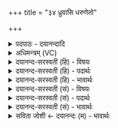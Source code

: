+++
title = "३४ ध्रुवासि धरुणेतो"

+++
<details><summary>पदपाठः - दयानन्दादि</summary>

ध्रु॒वा। अ॒सि॒। ध॒रुणा॑। इ॒तः। ज॒ज्ञे॒। प्र॒थ॒मम्। ए॒भ्यः। योनि॑भ्य॒ इति॒ योनि॑ऽभ्यः। अधि॑। जा॒तवे॑दा॒ इति॑ जा॒तवे॑दाः। सः। गा॒य॒त्र्या। त्रि॒ष्टुभा॑। त्रि॒स्तुभेति॑ त्रि॒ऽस्तुभा॑। अ॒नु॒ष्टुभा॑। अ॒नु॒स्तुभेत्य॑नु॒ऽस्तुभा॑। च॒। दे॒वेभ्यः॑। ह॒व्यम्। व॒ह॒तु॒। प्र॒जा॒नन्निति॑ प्रऽजा॒नन्। ३४।
</details>

<details><summary>अधिमन्त्रम् (VC)</summary>

- जातवेदाः देवताः
- गोतम ऋषिः
- भुरिक् त्रिष्टुप्
- धैवतः
</details>

<details><summary>दयानन्द-सरस्वती (हि) - विषयः</summary>

विद्वान् पुरुषों के समान विदुषी स्त्रियाँ भी उपदेश करें, यह विषय अगले मन्त्र में कहा है ॥
</details>

<details><summary>दयानन्द-सरस्वती (हि) - पदार्थः</summary>

पदार्थान्वयभाषाः -  हे स्त्रि ! जैसे तू (धरुणा) शुभगुणों का धारण करनेहारी (ध्रुवा) स्थिर (असि) है, जैसे (एभ्यः) इन (योनिभ्यः) कारणों से (सः) वह (जातवेदाः) प्रसिद्ध पदार्थों में विद्यमान वायु (प्रथमम्) पहिले (अधिजज्ञे) अधिकता से प्रकट होता है, वैसे (इतः) इस कर्म के अनुष्ठान से सर्वोपरि प्रसिद्ध हूजिये। जैसे तेरा पति (गायत्र्या) गायत्री (त्रिष्टुभा) त्रिष्टुप् (च) और (अनुष्टुभा) अनुष्टुप् मन्त्र से सिद्ध हुई विद्या से (प्रजानन्) बुद्धिमान् होकर (देवेभ्यः) अच्छे गुणों वा विद्वानों से (हव्यम्) देने-लेने योग्य विज्ञान (वहतु) प्राप्त होवे, वैसे इस विद्या से बुद्धिमती हो के आप स्त्री लोगों से ब्रह्मचारिणी कन्या विज्ञान को प्राप्त होवें ॥३४ ॥
</details>

<details><summary>दयानन्द-सरस्वती (हि) - भावार्थः</summary>

भावार्थभाषाः -  मनुष्य जगत् में ईश्वर की सृष्टि के कामों के निमित्तों को जान विद्वान् होकर जैसे पुरुषों को शास्त्रों का उपदेश करते हैं, वैसे ही स्त्रियों को भी चाहिये कि इन सृष्टिक्रम के निमित्तों को जान के स्त्रियों को वेदार्थसारोपदेशों को करें ॥३४ ॥
</details>

<details><summary>दयानन्द-सरस्वती (सं) - विषयः</summary>

विद्वद्वत् स्त्रीभिरप्युपदेष्टव्यमित्याह ॥
</details>

<details><summary>दयानन्द-सरस्वती (सं) - पदार्थः</summary>

पदार्थान्वयभाषाः -  हे स्त्रि ! यथा त्वं धरुणा ध्रुवासि, यथैभ्यो योनिभ्यः स जातवेदाः प्रथममधिजज्ञे तथेतोऽधिजायस्व। यथा स तव पतिर्गायत्र्या त्रिष्टुभानुष्टुभा च प्रजानन् देवेभ्यो हव्यं वहतु, तथैतया प्रजानन्ती ब्रह्मचारिणी कन्या भवन्तीभ्यः स्त्रीभ्यो विज्ञानं प्राप्नोतु ॥३४ ॥
</details>

<details><summary>दयानन्द-सरस्वती (सं) - भावार्थः</summary>

भावार्थभाषाः -  मनुष्या जगदीश्वरसृष्टिक्रमनिमित्तानि विदित्वा विद्वांसो भूत्वा यथा पुरुषेभ्यः शास्त्रोपदेशान् कुर्वन्ति, तथैव स्त्रियोऽप्येतानि विदित्वा स्त्रीभ्यो वेदार्थनिष्कर्षोपदेशान् कुर्वन्तु ॥३४ ॥
</details>

<details><summary>सविता जोशी ← दयानन्दः (म) - भावार्थः</summary>

भावार्थभाषाः -  माणसांनी या जगात ईश्वराच्या सृष्टिकार्याचे निमित्त जाणावे व विद्वान व्हावे. पुरुषांना जसा शास्त्रांचा उपदेश केला जातो तसा स्त्रियांनाही करावा. या सृष्टिक्रमाचे निमित्त जाणून स्त्रियांना वेदाचा अर्थ समजावून सांगावा.
</details>